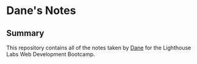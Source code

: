 # Dane's Notes

## Summary

This repository contains all of the notes taken by [Dane](https://github.com/Dmancuso1) for the Lighthouse Labs Web Development Bootcamp.